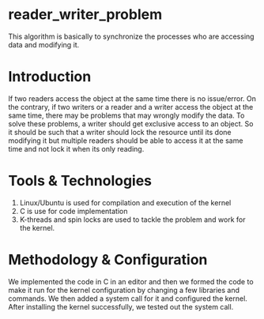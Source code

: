 # reader_writer_problem
This algorithm is basically to synchronize the processes who are accessing data and modifying it.

# Introduction
If two readers access the object at the same time there is no issue/error. On the contrary, if two writers or a reader and a writer access the object at the same time, there may be problems that may wrongly modify the data.
To solve these problems, a writer should get exclusive access to an object. So it should be such that a writer should lock the resource until its done modifying it but multiple readers should be able to access it at the same time and not lock it when its only reading.

# Tools & Technologies
1. Linux/Ubuntu is used for compilation and execution of the kernel
2. C is use for code implementation
3. K-threads and spin locks are used to tackle the problem and work for the kernel.

# Methodology & Configuration
We implemented the code in C in an editor and then we formed the code to make it run for the kernel configuration by changing a few libraries and commands. We then added a system call for it and configured the kernel. After installing the kernel successfully, we tested out the system call.
